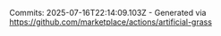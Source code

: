 Commits: 2025-07-16T22:14:09.103Z - Generated via https://github.com/marketplace/actions/artificial-grass
<br>
